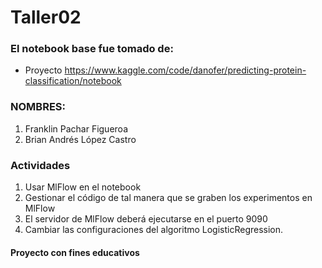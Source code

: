 # Taller02
### El notebook base fue tomado de:

* Proyecto https://www.kaggle.com/code/danofer/predicting-protein-classification/notebook


### NOMBRES:
1. Franklin Pachar Figueroa
2. Brian Andrés López Castro

### Actividades
1. Usar MlFlow en el notebook
2. Gestionar el código de tal manera que se graben los experimentos en MlFlow
3. El servidor de MlFlow deberá ejecutarse en el puerto 9090
4. Cambiar las configuraciones del algoritmo LogisticRegression.


#### Proyecto con fines educativos
